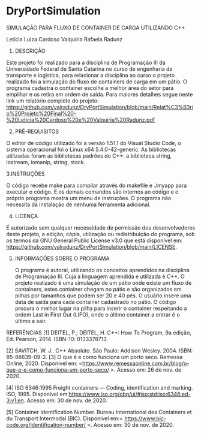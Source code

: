 # DryPortSimulation
SIMULAÇÃO PARA FLUXO DE CONTAINER DE CARGA UTILIZANDO C++

Letícia Luiza Cardoso
Valquiria Rafaela Radunz


1. DESCRIÇÃO

Este projeto foi realizado para a disciplina de Programação III da Universidade Federal de Santa Catarina no curso de engenharia de transporte e logística, para relacionar a disciplina ao curso o projeto realizado foi a simulação do fluxo de containers de carga em um pátio. O programa cadastra o container escolhe a melhor área do setor para empilhar e os retira em ordem de saída. Para maiores detalhes segue neste link um relatório completo do projeto: https://github.com/valradunz/DryPortSimulation/blob/main/Relat%C3%B3rio%20Projeto%20Final%20-%20Leticia%20Cardoso%20e%20Valquiria%20Radunz.pdf 

2. PRÉ-REQUISITOS

O editor de código utilizado foi a versão 1.51.1 do Visual Studio Code, o sistema operacional foi o Linux x64 5.4.0-42-generic. As bibliotecas utilizadas foram as bibliotecas padrões do C++: a biblioteca string, iostream, iomanip, string, stack.

3.INSTRUÇÕES

O código recebe make para compilar através do makefile e ./myapp para executar o código. 
E os demais comandos são internos ao código e o próprio programa mostra um menu de instruções. O programa não necessita da instalação de nenhuma ferramenta adicional.

4. LICENÇA

É autorizado sem qualquer necessidade de permissão dos desenvolvedores deste projeto, a edição, cópia, utilização ou redistribuição do programa, sob os termos da GNU General Public License v3.0 que está disponível em: https://github.com/valradunz/DryPortSimulation/blob/main/LICENSE. 

5. INFORMAÇÕES SOBRE O PROGRAMA

	O programa é autoral, utilizando os conceitos aprendidos na disciplina de Programação III. Cuja a linguagem aprendida e utilizada é C++. O projeto realizado é uma simulação de um pátio onde existe um fluxo de containers, estes container chegam no pátio e são organizados em pilhas por tamanhos que podem ser 20 e 40 pés. O usuário insere uma data de saída para cada container cadastrado no pátio. O código procura o melhor lugar na pilha para inserir o container respeitando a ordem Last in First Out (LIFO), onde o último container a entrar é o último a sair.

REFERÊNCIAS
[1] DEITEL, P.; DEITEL, H. C++: How To Program, 9a edição, Ed. Pearson, 2014. ISBN-10: 0133378713.

[2] SAVITCH, W. J.. C++ Absoluto. São Paulo: Addison Wesley. 2004. ISBN: 85-88639-09-2.
[3] O que é e como funciona um porto seco. Remessa Online, 2020. Disponível em: <https://www.remessaonline.com.br/blog/o-que-e-e-como-funciona-um-porto-seco/ >. Acesso em: 26 de nov. de 2020.

[4] ISO 6346:1995 Freight containers — Coding, identification and marking. ISO, 1995. Disponível em:<https://www.iso.org/obp/ui/#iso:std:iso:6346:ed-3:v1:en>. Acesso em: 30 de nov. de 2020.

[5] Container Identification Number. Bureau International des Containers et du Transport Intermodal (BIC). Disponível em:< https://www.bic-code.org/identification-number/ >. Acesso em: 30 de nov. de 2020.

